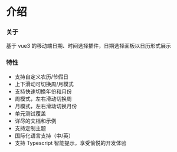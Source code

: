 # 介绍

### 关于

基于 vue3 的移动端日期、时间选择插件，日期选择面板以日历形式展示

### 特性

- 支持自定义农历/节假日
- 上下滑动可切换周/月模式
- 支持快速切换年份和月份
- 周模式，左右滑动切换周
- 月模式，左右滑动切换月份
- 单元测试覆盖
- 详尽的文档和示例
- 支持定制主题
- 国际化语言支持（中/英）
- 支持 Typescript 智能提示，享受愉悦的开发体验
